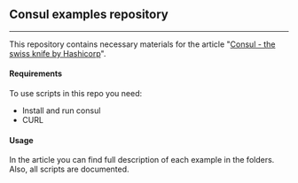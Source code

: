 ## Consul examples repository  

---

This repository contains necessary materials for the article "[Consul - the swiss knife by Hashicorp](https://medium.com/unicanova/consul-the-swiss-knife-by-hashicorp-part-1-c93b4db56724)".


#### Requirements

To use scripts in this repo you need:

- Install and run consul
- CURL

#### Usage

In the article you can find full description of each example in the folders. Also, all scripts are documented.
